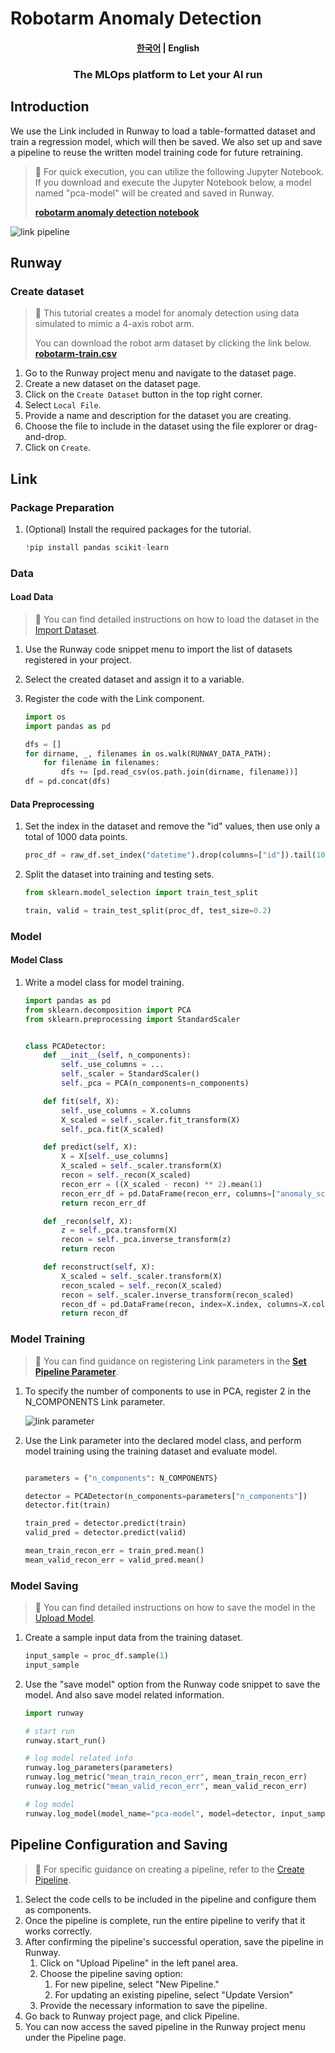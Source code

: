 # Robotarm Anomaly Detection

<h4 align="center">
    <p>
        <a href="README.md">한국어</a> |
        <b>English</b>
    <p>
</h4>

<h3 align="center">
    <p>The MLOps platform to Let your AI run</p>
</h3>

## Introduction

We use the Link included in Runway to load a table-formatted dataset and train a regression model, which will then be saved. We also set up and save a pipeline to reuse the written model training code for future retraining.

> 📘 For quick execution, you can utilize the following Jupyter Notebook.  
> If you download and execute the Jupyter Notebook below, a model named "pca-model" will be created and saved in Runway.
>
> **[robotarm anomaly detection notebook](https://drive.google.com/uc?export=download&id=10d2Hc4lYx0WOuEvLOkqNTQMpDezbzVzw)**

![link pipeline](../../assets/robotarm_anomaly_detection/link_pipeline.png)

## Runway

### Create dataset

> 📘 This tutorial creates a model for anomaly detection using data simulated to mimic a 4-axis robot arm.
>
> You can download the robot arm dataset by clicking the link below.
> **[robotarm-train.csv](https://drive.google.com/uc?export=download&id=1Ks8SUVBQawiKW0q0zQT1sc9um618cdEE)**

1. Go to the Runway project menu and navigate to the dataset page.
2. Create a new dataset on the dataset page.
3. Click on the `Create Dataset` button in the top right corner.
4. Select `Local File`.
5. Provide a name and description for the dataset you are creating.
6. Choose the file to include in the dataset using the file explorer or drag-and-drop.
7. Click on `Create`.

## Link

### Package Preparation

1. (Optional) Install the required packages for the tutorial.
   ```python
   !pip install pandas scikit-learn
   ```

### Data

#### Load Data

> 📘 You can find detailed instructions on how to load the dataset in the [Import Dataset](https://docs.mrxrunway.ai/v0.13.0-Eng/docs/import-dataset).

1. Use the Runway code snippet menu to import the list of datasets registered in your project.
2. Select the created dataset and assign it to a variable.
3. Register the code with the Link component.

   ```python
   import os
   import pandas as pd

   dfs = []
   for dirname, _, filenames in os.walk(RUNWAY_DATA_PATH):
       for filename in filenames:
           dfs += [pd.read_csv(os.path.join(dirname, filename))]
   df = pd.concat(dfs)
   ```

#### Data Preprocessing

1. Set the index in the dataset and remove the "id" values, then use only a total of 1000 data points.

   ```python
   proc_df = raw_df.set_index("datetime").drop(columns=["id"]).tail(1000)
   ```

2. Split the dataset into training and testing sets.

   ```python
   from sklearn.model_selection import train_test_split

   train, valid = train_test_split(proc_df, test_size=0.2)
   ```

### Model

#### Model Class

1. Write a model class for model training.

   ```python
   import pandas as pd
   from sklearn.decomposition import PCA
   from sklearn.preprocessing import StandardScaler


   class PCADetector:
       def __init__(self, n_components):
           self._use_columns = ...
           self._scaler = StandardScaler()
           self._pca = PCA(n_components=n_components)

       def fit(self, X):
           self._use_columns = X.columns
           X_scaled = self._scaler.fit_transform(X)
           self._pca.fit(X_scaled)

       def predict(self, X):
           X = X[self._use_columns]
           X_scaled = self._scaler.transform(X)
           recon = self._recon(X_scaled)
           recon_err = ((X_scaled - recon) ** 2).mean(1)
           recon_err_df = pd.DataFrame(recon_err, columns=["anomaly_score"], index=X.index)
           return recon_err_df

       def _recon(self, X):
           z = self._pca.transform(X)
           recon = self._pca.inverse_transform(z)
           return recon

       def reconstruct(self, X):
           X_scaled = self._scaler.transform(X)
           recon_scaled = self._recon(X_scaled)
           recon = self._scaler.inverse_transform(recon_scaled)
           recon_df = pd.DataFrame(recon, index=X.index, columns=X.columns)
           return recon_df
   ```

### Model Training

> 📘 You can find guidance on registering Link parameters in the **[Set Pipeline Parameter](https://docs.mrxrunway.ai/v0.13.0-Eng/docs/set-pipeline-parameter)**.

1. To specify the number of components to use in PCA, register 2 in the N_COMPONENTS Link parameter.

   ![link parameter](../../assets/robotarm_anomaly_detection/link_parameter.png)

2. Use the Link parameter into the declared model class, and perform model training using the training dataset and evaluate model.

   ```python

   parameters = {"n_components": N_COMPONENTS}

   detector = PCADetector(n_components=parameters["n_components"])
   detector.fit(train)

   train_pred = detector.predict(train)
   valid_pred = detector.predict(valid)

   mean_train_recon_err = train_pred.mean()
   mean_valid_recon_err = valid_pred.mean()
   ```

### Model Saving

> 📘 You can find detailed instructions on how to save the model in the [Upload Model](https://docs.mrxrunway.ai/v0.13.0-Eng/docs/upload-model).

1. Create a sample input data from the training dataset.

   ```python
   input_sample = proc_df.sample(1)
   input_sample
   ```

2. Use the "save model" option from the Runway code snippet to save the model. And also save model related information.

   ```python
   import runway

   # start run
   runway.start_run()

   # log model related info
   runway.log_parameters(parameters)
   runway.log_metric("mean_train_recon_err", mean_train_recon_err)
   runway.log_metric("mean_valid_recon_err", mean_valid_recon_err)

   # log model
   runway.log_model(model_name="pca-model", model=detector, input_samples={"predict": input_sample})
   ```

## Pipeline Configuration and Saving

> 📘 For specific guidance on creating a pipeline, refer to the [Create Pipeline](https://docs.mrxrunway.ai/v0.13.0-Eng/docs/create-pipeline).

1. Select the code cells to be included in the pipeline and configure them as components.
2. Once the pipeline is complete, run the entire pipeline to verify that it works correctly.
3. After confirming the pipeline's successful operation, save the pipeline in Runway.
   1. Click on "Upload Pipeline" in the left panel area.
   2. Choose the pipeline saving option:
      1. For new pipeline, select "New Pipeline."
      2. For updating an existing pipeline, select "Update Version"
   3. Provide the necessary information to save the pipeline.
4. Go back to Runway project page, and click Pipeline.
5. You can now access the saved pipeline in the Runway project menu under the Pipeline page.
